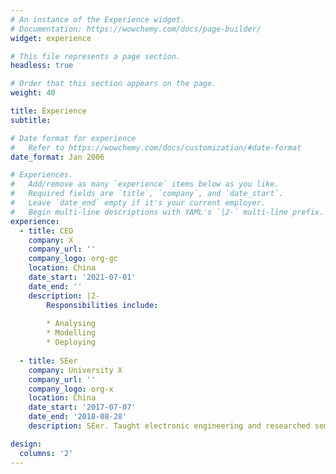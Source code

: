 ```yaml
---
# An instance of the Experience widget.
# Documentation: https://wowchemy.com/docs/page-builder/
widget: experience

# This file represents a page section.
headless: true

# Order that this section appears on the page.
weight: 40

title: Experience
subtitle:

# Date format for experience
#   Refer to https://wowchemy.com/docs/customization/#date-format
date_format: Jan 2006

# Experiences.
#   Add/remove as many `experience` items below as you like.
#   Required fields are `title`, `company`, and `date_start`.
#   Leave `date_end` empty if it's your current employer.
#   Begin multi-line descriptions with YAML's `|2-` multi-line prefix.
experience:
  - title: CEO
    company: X
    company_url: ''
    company_logo: org-gc
    location: China
    date_start: '2021-07-01'
    date_end: ''
    description: |2-
        Responsibilities include:
        
        * Analysing
        * Modelling
        * Deploying
        
  - title: SEer
    company: University X
    company_url: ''
    company_logo: org-x
    location: China
    date_start: '2017-07-07'
    date_end: '2018-08-28'
    description: SEer. Taught electronic engineering and researched semiconductor physics.

design:
  columns: '2'
---
```

